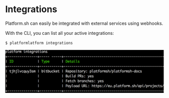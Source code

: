 # Integrations

Platform.sh can easily be integrated with external services using
webhooks.

With the CLI, you can list all your active integrations:

```bash
$ platformlatform integrations
```

![Cli Integrations](images/cli-integrations.png)